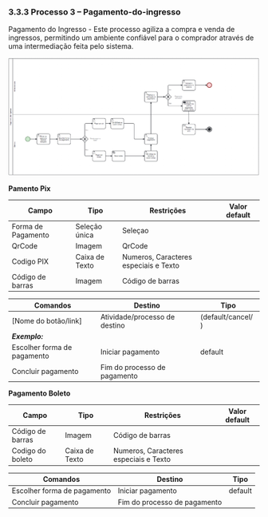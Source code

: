 ### 3.3.3 Processo 3 – Pagamento-do-ingresso

Pagamento do Ingresso - Este processo agiliza a compra e venda de ingressos, permitindo um ambiente confiável para o comprador através de uma intermediação feita pelo sistema.

![Exemplo de um Modelo BPMN do PROCESSO 3](images/processo3.png "Modelo BPMN do Processo 3.")



**Pamento Pix**

| **Campo**       | **Tipo**         | **Restrições** | **Valor default** |
| ---             | ---              | ---            | ---               |
| Forma de Pagamento         | Seleção única   | Seleçao |                |
| QrCode        | Imagem   | QrCode |           |
| Codigo PIX         | Caixa de Texto   | Numeros, Caracteres especiais e Texto |           |
| Código de barras     | Imagem   | Código de barras |           |


| **Comandos**         |  **Destino**                   | **Tipo** |
| ---                  | ---                            | ---               |
| [Nome do botão/link] | Atividade/processo de destino  | (default/cancel/  ) |
| ***Exemplo:***       |                                |                   |
| Escolher forma de pagamento              | Iniciar pagamento            | default           |
| Concluir pagamento        | Fim do processo de pagamento |                   |


**Pagamento Boleto**

| **Campo**       | **Tipo**         | **Restrições** | **Valor default** |
| ---             | ---              | ---            | ---               |
| Código de barras     | Imagem   | Código de barras |           |
| Codigo do boleto         | Caixa de Texto   | Numeros, Caracteres especiais e Texto |           |

| **Comandos**         |  **Destino**                   | **Tipo**          |
| ---                  | ---                            | ---               |
| Escolher forma de pagamento              | Iniciar pagamento            | default           |
| Concluir pagamento        | Fim do processo de pagamento |                   |
